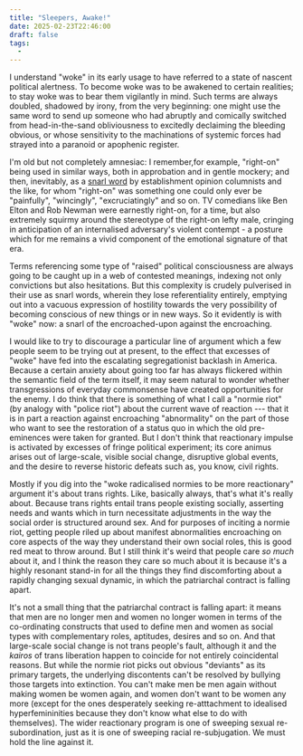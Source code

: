 ```yaml
---
title: "Sleepers, Awake!"
date: 2025-02-23T22:46:00
draft: false
tags:
  - 
---
```

I understand "woke" in its early usage to have referred to a state of nascent political alertness. To become woke was to be awakened to certain realities; to stay woke was to bear them vigilantly in mind. Such terms are always doubled, shadowed by irony, from the very beginning: one might use the same word to send up someone who had abruptly and comically switched from head-in-the-sand obliviousness to excitedly declaiming the bleeding obvious, or whose sensitivity to the machinations of systemic forces had strayed into a paranoid or apophenic register.

I'm old but not completely amnesiac: I remember,for example, "right-on" being used in similar ways, both in approbation and in gentle mockery; and then, inevitably, as a [snarl word](https://www.thephilosopher1923.org/post/everything-you-love-has-gone-woke) by establishment opinion columnists and the like, for whom "right-on" was something one could only ever be "painfully", "wincingly", "excruciatingly" and so on. TV comedians like Ben Elton and Rob Newman were earnestly right-on, for a time, but also extremely squirmy around the stereotype of the right-on lefty male, cringing in anticipation of an internalised adversary's violent contempt - a posture which for me remains a vivid component of the emotional signature of that era.

Terms referencing some type of "raised" political consciousness are always going to be caught up in a web of contested meanings, indexing not only convictions but also hesitations. But this complexity is crudely pulverised in their use as snarl words, wherein they lose referentiality entirely, emptying out into a vacuous expression of hostility towards the very possibility of becoming conscious of new things or in new ways. So it evidently is with "woke" now: a snarl of the encroached-upon against the encroaching.

I would like to try to discourage a particular line of argument which a few people seem to be trying out at present, to the effect that excesses of "woke" have fed into the escalating segregationist backlash in America. Because a certain anxiety about going too far has always flickered within the semantic field of the term itself, it may seem natural to wonder whether transgressions of everyday commonsense have created opportunities for the enemy. I do think that there is something of what I call a "normie riot" (by analogy with "police riot") about the current wave of reaction --- that it is in part a reaction against encroaching "abnormality" on the part of those who want to see the restoration of a status quo in which the old pre-eminences were taken for granted. But I don't think that reactionary impulse is activated by excesses of fringe political experiment; its core animus arises out of large-scale, visible social change, disruptive global events, and the desire to reverse historic defeats such as, you know, civil rights.

Mostly if you dig into the "woke radicalised normies to be more reactionary" argument it's about trans rights. Like, basically always, that's what it's really about. Because trans rights entail trans people existing socially, asserting needs and wants which in turn necessitate adjustments in the way the social order is structured around sex. And for purposes of inciting a normie riot, getting people riled up about manifest abnormalities encroaching on core aspects of the way they understand their own social roles, this is good red meat to throw around. But I still think it's weird that people care _so much_ about it, and I think the reason they care so much about it is because it's a highly resonant stand-in for all the things they find discomforting about a rapidly changing sexual dynamic, in which the patriarchal contract is falling apart.

It's not a small thing that the patriarchal contract is falling apart: it means that men are no longer men and women no longer women in terms of the co-ordinating constructs that used to define men and women as social types with complementary roles, aptitudes, desires and so on. And that large-scale social change is not trans people's fault, although it and the _kairos_ of trans liberation happen to coincide for not entirely coincidental reasons. But while the normie riot picks out obvious "deviants" as its primary targets, the underlying discontents can't be resolved by bullying those targets into extinction. You can't make men be men again without making women be women again, and women don't want to be women any more (except for the ones desperately seeking re-atttachment to idealised hyperfemininities because they don't know what else to do with themselves). The wider reactionary program is one of sweeping sexual re-subordination, just as it is one of sweeping racial re-subjugation. We must hold the line against it.